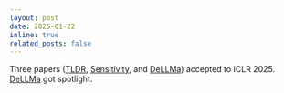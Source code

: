 ```yaml
---
layout: post
date: 2025-01-22
inline: true
related_posts: false
---
```


Three papers (<a href="https://arxiv.org/abs/2410.04734">TLDR</a>, <a href="https://arxiv.org/abs/2403.06925">Sensitivity</a>, and <a href="https://arxiv.org/abs/2402.02392">DeLLMa</a>) accepted to ICLR 2025. <a href="https://arxiv.org/abs/2402.02392">DeLLMa</a> got spotlight.

